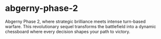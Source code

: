 # abgerny-phase-2
Abgerny Phase 2, where strategic brilliance meets intense turn-based warfare. This revolutionary sequel transforms the battlefield into a dynamic chessboard where every decision shapes your path to victory.
